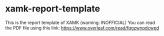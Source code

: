 # xamk-report-template
This is the report template of XAMK (warning: INOFFICIAL)
You can read the PDF file using this link: https://www.overleaf.com/read/fqgzwnpdcwpd
